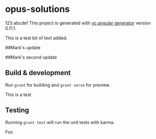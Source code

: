 # opus-solutions
123
abcdef
This project is generated with [yo angular generator](https://github.com/yeoman/generator-angular)
version 0.11.1.

This is a test bit of text added.

##Mark's update

##Mark's second update

## Build & development

Run `grunt` for building and `grunt serve` for preview.

This is a test

## Testing

Running `grunt test` will run the unit tests with karma.

Foo
